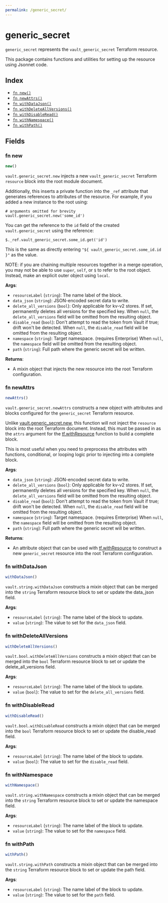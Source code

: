 ```yaml
---
permalink: /generic_secret/
---
```


# generic_secret

`generic_secret` represents the `vault_generic_secret` Terraform resource.



This package contains functions and utilities for setting up the resource using Jsonnet code.


## Index

* [`fn new()`](#fn-new)
* [`fn newAttrs()`](#fn-newattrs)
* [`fn withDataJson()`](#fn-withdatajson)
* [`fn withDeleteAllVersions()`](#fn-withdeleteallversions)
* [`fn withDisableRead()`](#fn-withdisableread)
* [`fn withNamespace()`](#fn-withnamespace)
* [`fn withPath()`](#fn-withpath)

## Fields

### fn new

```ts
new()
```


`vault.generic_secret.new` injects a new `vault_generic_secret` Terraform `resource`
block into the root module document.

Additionally, this inserts a private function into the `_ref` attribute that generates references to attributes of the
resource. For example, if you added a new instance to the root using:

    # arguments omitted for brevity
    vault.generic_secret.new('some_id')

You can get the reference to the `id` field of the created `vault.generic_secret` using the reference:

    $._ref.vault_generic_secret.some_id.get('id')

This is the same as directly entering `"${ vault_generic_secret.some_id.id }"` as the value.

NOTE: if you are chaining multiple resources together in a merge operation, you may not be able to use `super`, `self`,
or `$` to refer to the root object. Instead, make an explicit outer object using `local`.

**Args**:
  - `resourceLabel` (`string`): The name label of the block.
  - `data_json` (`string`): JSON-encoded secret data to write.
  - `delete_all_versions` (`bool`): Only applicable for kv-v2 stores. If set, permanently deletes all versions for the specified key. When `null`, the `delete_all_versions` field will be omitted from the resulting object.
  - `disable_read` (`bool`): Don&#39;t attempt to read the token from Vault if true; drift won&#39;t be detected. When `null`, the `disable_read` field will be omitted from the resulting object.
  - `namespace` (`string`): Target namespace. (requires Enterprise) When `null`, the `namespace` field will be omitted from the resulting object.
  - `path` (`string`): Full path where the generic secret will be written.

**Returns**:
- A mixin object that injects the new resource into the root Terraform configuration.


### fn newAttrs

```ts
newAttrs()
```


`vault.generic_secret.newAttrs` constructs a new object with attributes and blocks configured for the `generic_secret`
Terraform resource.

Unlike [vault.generic_secret.new](#fn-new), this function will not inject the `resource`
block into the root Terraform document. Instead, this must be passed in as the `attrs` argument for the
[tf.withResource](https://github.com/tf-libsonnet/core/tree/main/docs#fn-withresource) function to build a complete block.

This is most useful when you need to preprocess the attributes with functions, conditional, or looping logic prior to
injecting into a complete block.

**Args**:
  - `data_json` (`string`): JSON-encoded secret data to write.
  - `delete_all_versions` (`bool`): Only applicable for kv-v2 stores. If set, permanently deletes all versions for the specified key. When `null`, the `delete_all_versions` field will be omitted from the resulting object.
  - `disable_read` (`bool`): Don&#39;t attempt to read the token from Vault if true; drift won&#39;t be detected. When `null`, the `disable_read` field will be omitted from the resulting object.
  - `namespace` (`string`): Target namespace. (requires Enterprise) When `null`, the `namespace` field will be omitted from the resulting object.
  - `path` (`string`): Full path where the generic secret will be written.

**Returns**:
  - An attribute object that can be used with [tf.withResource](https://github.com/tf-libsonnet/core/tree/main/docs#fn-withresource) to construct a new `generic_secret` resource into the root Terraform configuration.


### fn withDataJson

```ts
withDataJson()
```

`vault.string.withDataJson` constructs a mixin object that can be merged into the `string`
Terraform resource block to set or update the data_json field.



**Args**:
  - `resourceLabel` (`string`): The name label of the block to update.
  - `value` (`string`): The value to set for the `data_json` field.


### fn withDeleteAllVersions

```ts
withDeleteAllVersions()
```

`vault.bool.withDeleteAllVersions` constructs a mixin object that can be merged into the `bool`
Terraform resource block to set or update the delete_all_versions field.



**Args**:
  - `resourceLabel` (`string`): The name label of the block to update.
  - `value` (`bool`): The value to set for the `delete_all_versions` field.


### fn withDisableRead

```ts
withDisableRead()
```

`vault.bool.withDisableRead` constructs a mixin object that can be merged into the `bool`
Terraform resource block to set or update the disable_read field.



**Args**:
  - `resourceLabel` (`string`): The name label of the block to update.
  - `value` (`bool`): The value to set for the `disable_read` field.


### fn withNamespace

```ts
withNamespace()
```

`vault.string.withNamespace` constructs a mixin object that can be merged into the `string`
Terraform resource block to set or update the namespace field.



**Args**:
  - `resourceLabel` (`string`): The name label of the block to update.
  - `value` (`string`): The value to set for the `namespace` field.


### fn withPath

```ts
withPath()
```

`vault.string.withPath` constructs a mixin object that can be merged into the `string`
Terraform resource block to set or update the path field.



**Args**:
  - `resourceLabel` (`string`): The name label of the block to update.
  - `value` (`string`): The value to set for the `path` field.
